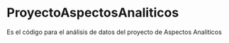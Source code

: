 # ProyectoAspectosAnaliticos
Es el código para el análisis de datos del proyecto de Aspectos Analiticos
